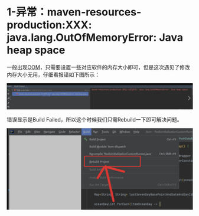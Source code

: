 # 1-异常：maven-resources-production:XXX: java.lang.OutOfMemoryError: Java heap space

一般出现[OOM](https://so.csdn.net/so/search?q=OOM&spm=1001.2101.3001.7020)，只需要设置一些对应软件的内存大小即可，但是这次遇见了修改内存大小无用，仔细看报错如下图所示：

![](https://github.com/CodeZeng1998/Java-Developer-Work-Note/blob/main/Exception&Error/image/1-1.png?raw=true)

错误显示是Build Failed，所以这个时候我们只需Rebuild一下即可解决问题。

![](https://github.com/CodeZeng1998/Java-Developer-Work-Note/blob/main/Exception&Error/image/1-2.png?raw=true)